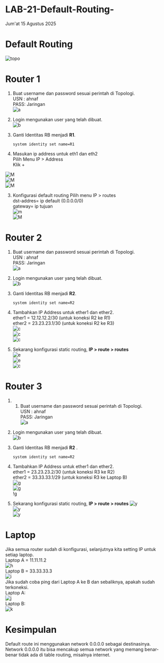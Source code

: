 # LAB-21-Default-Routing-
Jum'at 15 Agustus 2025  
  
# Default Routing  
  ![topo](def.png)  
# Router 1  
1. Buat username dan password sesuai perintah di Topologi.  
     USN : ahnaf  
     PASS: Jaringan  
![a](usradd.PNG)  
2. Login mengunakan user yang telah dibuat.  
![b](logon.PNG)  
  3. Ganti Identitas RB menjadi **R1**.  

         system identity set name=R1

2. Masukan ip address untuk eth1 dan eth2    
   Pilih Menu IP > Address  
   Klik +  

![M](sdad.png)  
![M](sda.png)  
![M](trw.png)  

3. Konfigurasi default routing 
   Pilih menu IP > routes    
   dst-addres= ip default (0.0.0.0/0)   
   gateway= ip tujuan  
![m](yy.png)  
![M](yyy.png)  
 
# Router 2
  1. Buat username dan password sesuai perintah di Topologi.  
     USN : ahnaf  
     PASS: Jaringan  
![a](usradd.PNG)  
  2. Login mengunakan user yang telah dibuat.  
![b](logon.PNG)  
  3. Ganti Identitas RB menjadi **R2**.  

         system identity set name=R2  
  4. Tambahkan IP Address untuk ether1 dan ether2.  
     ether1 = 12.12.12.2/30 (untuk koneksi R2 ke R1)  
     ether2 = 23.23.23.1/30 (untuk koneksi R2 ke R3)  
![c](sdadsada.PNG)  
![c](dasdddasdwa.PNG)  
![c](dadas.PNG)  
  5. Sekarang konfigurasi static routing, **IP > route > routes**  
![e](dasdadawdsd.PNG)   
![e](gdfghdfsdf.PNG)  
![c](soda.png)  

# Router 3
  1.   1. Buat username dan password sesuai perintah di Topologi.  
     USN : ahnaf  
     PASS: Jaringan  
![a](usradd.PNG)  
  2. Login mengunakan user yang telah dibuat.  
![b](logon.PNG)  
  3. Ganti Identitas RB menjadi **R2**  .  

         system identity set name=R2  
  4. Tambahkan IP Address untuk ether1 dan ether2.  
ether1 = 23.23.23.2/30 (untuk koneksi R3 ke R2)  
ether2 = 33.33.33.1/29 (untuk koneksi R3 ke Laptop B)  
![g](asdasdad.PNG)  
![g](dsadad.PNG)  
!g[](asfasdsda.PNG)  
  5. Sekarang konfigurasi static routing, **IP > route > routes**
![y](asda.PNG)  
![y](tgfgdr.PNG)  
![y](routes.png)  

# Laptop  
  Jika semua router sudah di konfigurasi, selanjutnya kita setting IP untuk setiap laptop.  
  Laptop A = 11.11.11.2  
  ![h](pc2.PNG)   
  Laptop B = 33.33.33.3  
  ![i](asdfg.PNG)  
  Jika sudah coba ping dari Laptop A ke B dan sebaliknya, apakah sudah terkoneksi.  
  Laptop A:  
  ![j](kihjy.png)  
  Laptop B:  
  ![k](jcdasfyhuiasdhasuidha.PNG)   

# Kesimpulan
  Default route ini menggunakan network 0.0.0.0 sebagai destinasinya. Network 0.0.0.0 itu bisa mencakup semua network yang memang benar-benar tidak ada di table routing, misalnya internet.  

